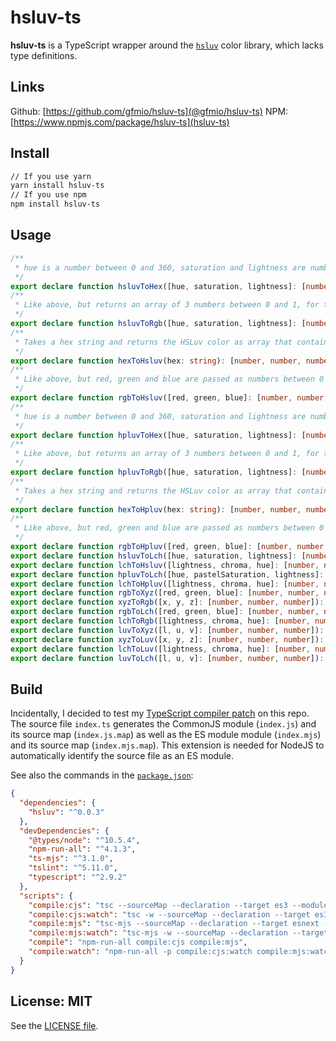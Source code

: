 # hsluv-ts

**hsluv-ts** is a TypeScript wrapper around the [`hsluv`](https://www.npmjs.com/package/hsluv) color library, which lacks type definitions.

## Links

Github: [https://github.com/gfmio/hsluv-ts](@gfmio/hsluv-ts)
NPM: [https://www.npmjs.com/package/hsluv-ts](hsluv-ts)

## Install

```sh
// If you use yarn
yarn install hsluv-ts
// If you use npm
npm install hsluv-ts
```

## Usage

```ts
/**
 * hue is a number between 0 and 360, saturation and lightness are numbers between 0 and 100. This function returns the resulting color as a hex string.
 */
export declare function hsluvToHex([hue, saturation, lightness]: [number, number, number]): string;
/**
 * Like above, but returns an array of 3 numbers between 0 and 1, for the r, g, and b channel.
 */
export declare function hsluvToRgb([hue, saturation, lightness]: [number, number, number]): [number, number, number];
/**
 * Takes a hex string and returns the HSLuv color as array that contains the hue(0 - 360), saturation(0 - 100) and lightness(0 - 100) channel.Note: The result can have rounding errors.For example saturation can be 100.00000000000007
 */
export declare function hexToHsluv(hex: string): [number, number, number];
/**
 * Like above, but red, green and blue are passed as numbers between 0 and 1.
 */
export declare function rgbToHsluv([red, green, blue]: [number, number, number]): any;
/**
 * hue is a number between 0 and 360, saturation and lightness are numbers between 0 and 100. This function returns the resulting color as a hex string.
 */
export declare function hpluvToHex([hue, saturation, lightness]: [number, number, number]): string;
/**
 * Like above, but returns an array of 3 numbers between 0 and 1, for the r, g, and b channel.
 */
export declare function hpluvToRgb([hue, saturation, lightness]: [number, number, number]): [number, number, number];
/**
 * Takes a hex string and returns the HSLuv color as array that contains the hue(0 - 360), saturation(0 - 100) and lightness(0 - 100) channel.Note: The result can have rounding errors.For example saturation can be 100.00000000000007
 */
export declare function hexToHpluv(hex: string): [number, number, number];
/**
 * Like above, but red, green and blue are passed as numbers between 0 and 1.
 */
export declare function rgbToHpluv([red, green, blue]: [number, number, number]): any;
export declare function hsluvToLch([hue, saturation, lightness]: [number, number, number]): [number, number, number];
export declare function lchToHsluv([lightness, chroma, hue]: [number, number, number]): [number, number, number];
export declare function hpluvToLch([hue, pastelSaturation, lightness]: [number, number, number]): [number, number, number];
export declare function lchToHpluv([lightness, chroma, hue]: [number, number, number]): [number, number, number];
export declare function rgbToXyz([red, green, blue]: [number, number, number]): [number, number, number];
export declare function xyzToRgb([x, y, z]: [number, number, number]): [number, number, number];
export declare function rgbToLch([red, green, blue]: [number, number, number]): [number, number, number];
export declare function lchToRgb([lightness, chroma, hue]: [number, number, number]): [number, number, number];
export declare function luvToXyz([l, u, v]: [number, number, number]): [number, number, number];
export declare function xyzToLuv([x, y, z]: [number, number, number]): [number, number, number];
export declare function lchToLuv([lightness, chroma, hue]: [number, number, number]): [number, number, number];
export declare function luvToLch([l, u, v]: [number, number, number]): [number, number, number];
```

## Build

Incidentally, I decided to test my [TypeScript compiler patch](https://github.com/gfmio/TypeScript) on this repo. The source file `index.ts` generates the CommonJS module (`index.js`) and its source map (`index.js.map`) as well as the ES module module (`index.mjs`) and its source map (`index.mjs.map`). This extension is needed for NodeJS to automatically identify the source file as an ES module.

See also the commands in the [`package.json`](./package.json):

```json
{
  "dependencies": {
    "hsluv": "^0.0.3"
  },
  "devDependencies": {
    "@types/node": "^10.5.4",
    "npm-run-all": "^4.1.3",
    "ts-mjs": "^3.1.0",
    "tslint": "^5.11.0",
    "typescript": "^2.9.2"
  },
  "scripts": {
    "compile:cjs": "tsc --sourceMap --declaration --target es3 --module commonjs index.ts",
    "compile:cjs:watch": "tsc -w --sourceMap --declaration --target es3 --module commonjs index.ts",
    "compile:mjs": "tsc-mjs --sourceMap --declaration --target esnext --module esnext --mjs index.ts",
    "compile:mjs:watch": "tsc-mjs -w --sourceMap --declaration --target esnext --module esnext --mjs index.ts",
    "compile": "npm-run-all compile:cjs compile:mjs",
    "compile:watch": "npm-run-all -p compile:cjs:watch compile:mjs:watch",
  }
}
```

## License: MIT

See the [LICENSE file](./LICENSE).
